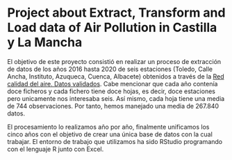 # Project about Extract, Transform and Load data of Air Pollution in Castilla y La Mancha

El objetivo de este proyecto consistió en realizar un proceso de extracción de datos de los años 2016 hasta 2020 de seis estaciones (Toledo, Calle Ancha, Instituto, Azuqueca, Cuenca, Albacete) obtenidos a través de la [Red calidad del aire. Datos validados](
https://www.castillalamancha.es/gobierno/desarrollosostenible/estructura/dgecocir/actuaciones/red-calidad-del-aire-datos-validados-mensuales). Cabe mencionar que cada año contenía doce ficheros y cada fichero tiene doce hojas, es decir, doce estaciones pero unicamente nos interesaba seis. Así mismo, cada hoja tiene una media de 744 observaciones. Por tanto, hemos manejado una media de 267.840 datos. 

El procesamiento lo realizamos año por año, finalmente unificamos los cinco años con el objetivo de crear una única base de datos con la cual trabajar. El entorno de trabajo que utilizamos ha sido RStudio programando con el lenguaje R junto con Excel. 

